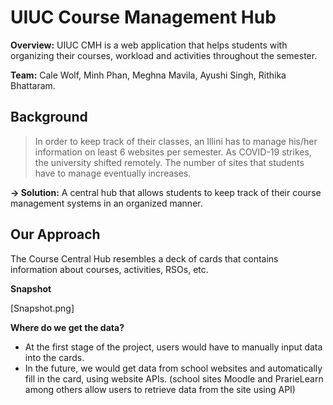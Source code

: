 # UIUC Course Management Hub

**Overview:** UIUC CMH is a web application that helps students with organizing their courses, workload and activities throughout the semester.

**Team:** Cale Wolf, Minh Phan, Meghna Mavila, Ayushi Singh, Rithika Bhattaram.

## Background
>In order to keep track of their classes, an Illini has to manage his/her information on least 6 websites per semester. As COVID-19 strikes, the university shifted remotely. The number of sites that students have to manage eventually increases.

**&#8594; Solution:** A central hub that allows students to keep track of their course management systems in an organized manner.

## Our Approach
The Course Central Hub resembles a deck of cards that contains information about courses, activities, RSOs, etc.

**Snapshot**

[Snapshot.png]

**Where do we get the data?**
- At the first stage of the project, users would have to manually input data into the cards.
- In the future, we would get data from school websites and automatically fill in the card, using website APIs. (school sites Moodle and PrarieLearn among others allow users to retrieve data from the site using API)
